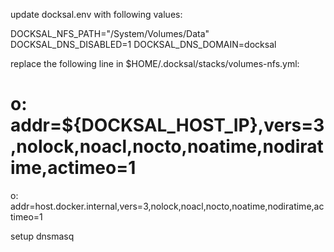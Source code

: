 update docksal.env with following values:

DOCKSAL_NFS_PATH="/System/Volumes/Data"
DOCKSAL_DNS_DISABLED=1
DOCKSAL_DNS_DOMAIN=docksal

replace the following line in $HOME/.docksal/stacks/volumes-nfs.yml:
  # o: addr=${DOCKSAL_HOST_IP},vers=3,nolock,noacl,nocto,noatime,nodiratime,actimeo=1
  o: addr=host.docker.internal,vers=3,nolock,noacl,nocto,noatime,nodiratime,actimeo=1

setup dnsmasq
